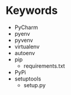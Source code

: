 # Keywords

- PyCharm
- pyenv
- pyvenv
- virtualenv
- autoenv
- pip
  - requirements.txt
- PyPi
- setuptools
  - setup.py
